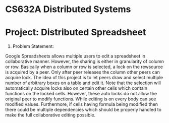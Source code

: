 CS632A Distributed Systems
===========================
Project: Distributed Spreadsheet
=================================

1. Problem Statement:

Google Spreadsheets allows multiple users to edit a spreadsheet in collaborative manner. However, the sharing is either in granularity of column or row. Basically when a column or row is selected, a lock on the rewsource is acquired by a peer. Only after peer releases the column other peers can acquire lock. The idea of this project is to let peers draw and select multiple number of arbitrary boxes on a table and edit it. Note that the selection will automatically acquire locks also on certain other cells which contain functions on the locked cells. However, these auto locks do not allow the original peer to modify functions. While editing is on every body can see modified values. Furthermore, if cells having formula being modified then there could be multiple dependencies which should be properly handled to make the full collaborative editing possible. 


